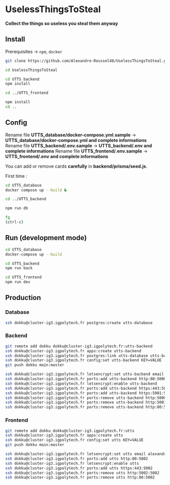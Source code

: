 # UselessThingsToSteal

**Collect the things so useless you steal them anyway**

## Install

Prerequisites -> ```npm```, ```docker```

```bash
git clone https://github.com/Alexandre-Roussel48/UselessThingsToSteal.git

cd UselessThingsToSteal

cd UTTS_backend
npm install

cd ../UTTS_frontend

npm install
cd ..
```

## Config

Rename file **UTTS_database/docker-compose.yml.sample** -> **UTTS_database/docker-compose.yml and complete informations**
Rename file **UTTS_backend/.env.sample** -> **UTTS_backend/.env and complete informations**
Rename file **UTTS_frontend/.env.sample** -> **UTTS_frontend/.env and complete informations**

You can add or remove cards **carefully** in **backend/prisma/seed.js**.

First time :

```bash
cd UTTS_database
docker compose up --build &

cd ../UTTS_backend

npm run db

fg
(ctrl-c)
```

## Run (development mode)

```bash
cd UTTS_database
docker-compose up --build
```

```bash
cd UTTS_backend
npm run back
```

```bash
cd UTTS_frontend
npm run dev
```

## Production

### Database

```bash
ssh dokku@cluster-ig3.igpolytech.fr postgres:create utts-database
```

### Backend

```bash
git remote add dokku dokku@cluster-ig3.igpolytech.fr:utts-backend
ssh dokku@cluster-ig3.igpolytech.fr apps:create utts-backend
ssh dokku@cluster-ig3.igpolytech.fr postgres:link utts-database utts-backend
ssh dokku@cluster-ig3.igpolytech.fr config:set utts-backend KEY=VALUE
git push dokku main:master

ssh dokku@cluster-ig3.igpolytech.fr letsencrypt:set utts-backend email alexandre.roussel03@etu.umontpellier.fr
ssh dokku@cluster-ig3.igpolytech.fr ports:add utts-backend http:80:5000
ssh dokku@cluster-ig3.igpolytech.fr letsencrypt:enable utts-backend
ssh dokku@cluster-ig3.igpolytech.fr ports:add utts-backend https:443:5000
ssh dokku@cluster-ig3.igpolytech.fr ports:add utts-backend https:5001:5001
ssh dokku@cluster-ig3.igpolytech.fr ports:remove utts-backend http:5000:5000
ssh dokku@cluster-ig3.igpolytech.fr ports:remove utts-backend http:5001:5001
ssh dokku@cluster-ig3.igpolytech.fr ports:remove utts-backend http:80:5000
```

### Frontend

```bash
git remote add dokku dokku@cluster-ig3.igpolytech.fr:utts
ssh dokku@cluster-ig3.igpolytech.fr apps:create utts
ssh dokku@cluster-ig3.igpolytech.fr config:set utts KEY=VALUE
git push dokku main:master

ssh dokku@cluster-ig3.igpolytech.fr letsencrypt:set utts email alexandre.roussel03@etu.umontpellier.fr
ssh dokku@cluster-ig3.igpolytech.fr ports:add utts http:80:5002
ssh dokku@cluster-ig3.igpolytech.fr letsencrypt:enable utts
ssh dokku@cluster-ig3.igpolytech.fr ports:add utts https:443:5002
ssh dokku@cluster-ig3.igpolytech.fr ports:remove utts http:5002:5002
ssh dokku@cluster-ig3.igpolytech.fr ports:remove utts http:80:5002
```